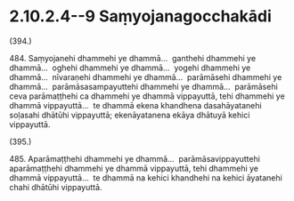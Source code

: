 

# 2.10.2.4--9 Saṃyojanagocchakādi





(394.)

484\. Saṃyojanehi dhammehi ye dhammā…  ganthehi dhammehi ye dhammā…  oghehi dhammehi ye dhammā…  yogehi dhammehi ye dhammā…  nīvaraṇehi dhammehi ye dhammā…  parāmāsehi dhammehi ye dhammā…  parāmāsasampayuttehi dhammehi ye dhammā…  parāmāsehi ceva parāmaṭṭhehi ca dhammehi ye dhammā vippayuttā, tehi dhammehi ye dhammā vippayuttā…  te dhammā ekena khandhena dasahāyatanehi soḷasahi dhātūhi vippayuttā; ekenāyatanena ekāya dhātuyā kehici vippayuttā.

(395.)

485\. Aparāmaṭṭhehi dhammehi ye dhammā…  parāmāsavippayuttehi aparāmaṭṭhehi dhammehi ye dhammā vippayuttā, tehi dhammehi ye dhammā vippayuttā…  te dhammā na kehici khandhehi na kehici āyatanehi chahi dhātūhi vippayuttā.



